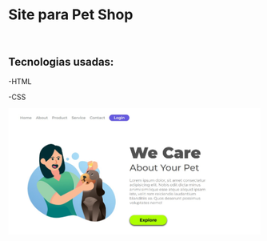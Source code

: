 <h1>Site para Pet Shop</h1>
<br>
<h2> Tecnologias usadas:</h2>
<p>-HTML</p>
<p>-CSS</p>
<img src="https://github.com/patricialuana/PROJETO/blob/master/img/wecare.jpg?raw=true"/>
